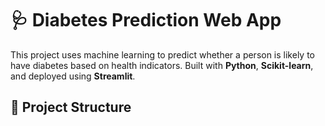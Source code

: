 # 🩺 Diabetes Prediction Web App

This project uses machine learning to predict whether a person is likely to have diabetes based on health indicators. Built with **Python**, **Scikit-learn**, and deployed using **Streamlit**.

## 📂 Project Structure

